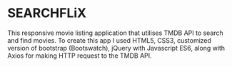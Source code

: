 # SEARCHFLiX
This responsive movie listing application that utilises TMDB API to search and find movies.
To create this app I used HTML5, CSS3,  customized version of bootstrap (Bootswatch), jQuery with Javascript ES6, along with Axios for making HTTP request to the TMDB API.
